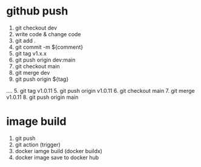 # github push
1. git checkout dev
2. write code & change code
3. git add .
4. git commit -m ${comment}
5. git tag v1.x.x
6. git push origin dev:main
7. git checkout main
8. git merge dev
9. git push origin ${tag}


....
5. git tag v1.0.11
5. git push origin v1.0.11
6. git checkout main
7. git merge v1.0.11
8. git push origin main

# image build 
1. git push
2. git action (trigger)
3. docker iamge build (docker buildx)
4. docker image save to docker hub
